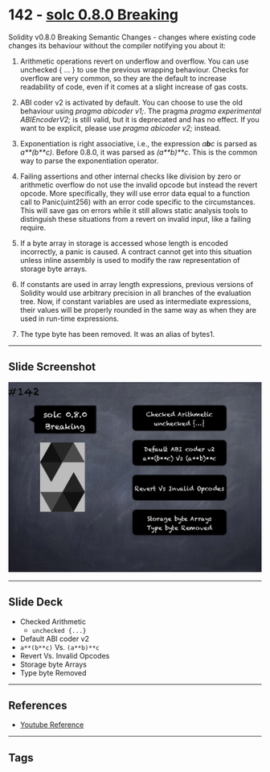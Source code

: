 # 142 - [solc 0.8.0 Breaking](solc%200.8.0%20Breaking.md)
Solidity v0.8.0 Breaking Semantic Changes - changes where existing code changes its behaviour without the compiler notifying you about it:

1.  Arithmetic operations revert on underflow and overflow. You can use unchecked { ... } to use the previous wrapping behaviour. Checks for overflow are very common, so they are the default to increase readability of code, even if it comes at a slight increase of gas costs.
    
2.  ABI coder v2 is activated by default. You can choose to use the old behaviour using _pragma abicoder v1;_. The pragma _pragma experimental ABIEncoderV2;_ is still valid, but it is deprecated and has no effect. If you want to be explicit, please use _pragma abicoder v2;_ instead.
    
3.  Exponentiation is right associative, i.e., the expression _a**b**c_ is parsed as _a**(b**c)_. Before 0.8.0, it was parsed as _(a**b)**c_. This is the common way to parse the exponentiation operator.
    
4.  Failing assertions and other internal checks like division by zero or arithmetic overflow do not use the invalid opcode but instead the revert opcode. More specifically, they will use error data equal to a function call to Panic(uint256) with an error code specific to the circumstances. This will save gas on errors while it still allows static analysis tools to distinguish these situations from a revert on invalid input, like a failing require.
    
5.  If a byte array in storage is accessed whose length is encoded incorrectly, a panic is caused. A contract cannot get into this situation unless inline assembly is used to modify the raw representation of storage byte arrays.
    
6.  If constants are used in array length expressions, previous versions of Solidity would use arbitrary precision in all branches of the evaluation tree. Now, if constant variables are used as intermediate expressions, their values will be properly rounded in the same way as when they are used in run-time expressions.
    
7.  The type byte has been removed. It was an alias of bytes1.

___
## Slide Screenshot
![142.png](../images/solidity201/142.png)
___
## Slide Deck
- Checked Arithmetic
	- `unchecked {...}`
- Default ABI coder v2
- `a**(b**c)` Vs. `(a**b)**c`
- Revert Vs. Invalid Opcodes
- Storage byte Arrays
- Type byte Removed
___
## References
- [Youtube Reference](https://youtu.be/C0zBhTgppLQ?t=137)
___
## Tags